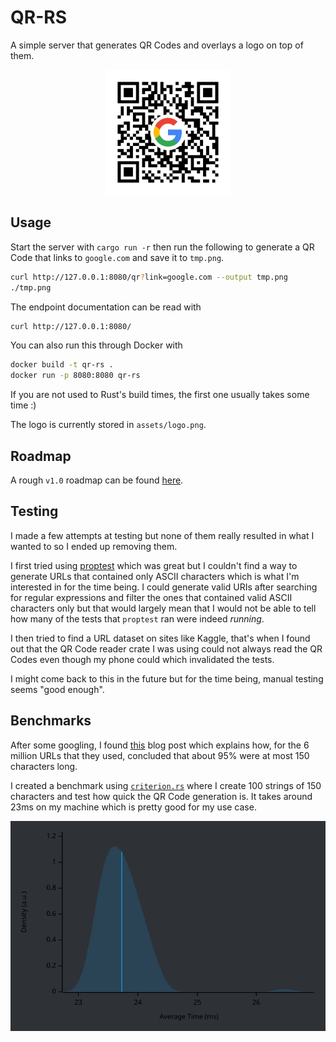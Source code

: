 # QR-RS

A simple server that generates QR Codes and overlays a logo on top of them.

<p align="center">
  <img src="lib/assets/example.png" alt="Example" width="200">
</p>

## Usage

Start the server with `cargo run -r` then run the following to generate a QR Code that links to
`google.com` and save it to `tmp.png`. 

```sh
curl http://127.0.0.1:8080/qr?link=google.com --output tmp.png
./tmp.png
```

The endpoint documentation can be read with

```sh
curl http://127.0.0.1:8080/
```

You can also run this through Docker with

```sh
docker build -t qr-rs .
docker run -p 8080:8080 qr-rs
```

If you are not used to Rust's build times, the first one usually takes some time :)

The logo is currently stored in `assets/logo.png`.

## Roadmap

A rough `v1.0` roadmap can be found [here](https://github.com/AntoniosBarotsis/qr-rs/issues/3).

## Testing

I made a few attempts at testing but none of them really resulted in what I wanted to so I ended up
removing them.

I first tried using [proptest](https://github.com/proptest-rs/proptest) which was great but I
couldn't find a way to generate URLs that contained only ASCII characters which is what I'm
interested in for the time being. I could generate valid URIs after searching for regular
expressions and filter the ones that contained valid ASCII characters only but that would largely
mean that I would not be able to tell how many of the tests that `proptest` ran were indeed 
*running*.

I then tried to find a URL dataset on sites like Kaggle, that's when I found out that the QR Code
reader crate I was using could not always read the QR Codes even though my phone could which
invalidated the tests.

I might come back to this in the future but for the time being, manual testing seems "good enough".

## Benchmarks

After some googling, I found [this](http://www.supermind.org/blog/740/average-length-of-a-url-part-2)
blog post which explains how, for the 6 million URLs that they used, concluded that about 95% were
at most 150 characters long.

I created a benchmark using [`criterion.rs`](https://github.com/bheisler/criterion.rs) where I
create 100 strings of 150 characters and test how quick the QR Code generation is. It takes around
23ms on my machine which is pretty good for my use case.

<p align="center">
  <img src="lib/assets/plot.svg" alt="Benchmark" width="600">
</p>
